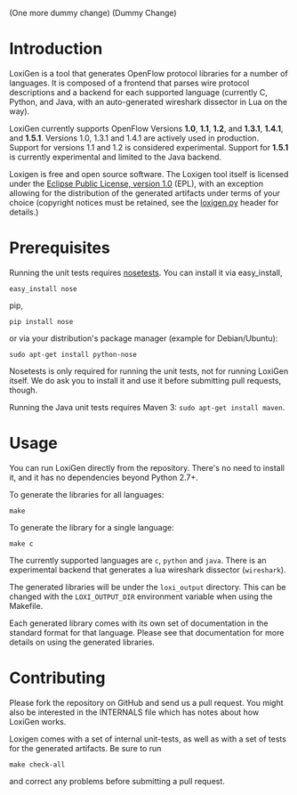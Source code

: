 (One more dummy change)
(Dummy Change)

Introduction
============

LoxiGen is a tool that generates OpenFlow protocol libraries for a number of
languages. It is composed of a frontend that parses wire protocol descriptions
and a backend for each supported language (currently C, Python, and Java, with an
auto-generated wireshark dissector in Lua on the way).

LoxiGen currently supports OpenFlow Versions **1.0**, **1.1**, **1.2**, and **1.3.1**, **1.4.1**, and **1.5.1**.
Versions 1.0, 1.3.1 and 1.4.1 are actively used in production. Support for versions 1.1 and 1.2 is considered experimental.
Support for **1.5.1** is currently experimental and limited to the Java backend.

Loxigen is free and open source software. The Loxigen tool itself is licensed under the [Eclipse Public
License,  version 1.0](http://www.eclipse.org/legal/epl-v10.html) (EPL), with an exception allowing for the distribution of the generated artifacts
under terms of your choice (copyright notices must be retained, see the [loxigen.py](loxigen.py)
header for details.)


Prerequisites
=============

Running the unit tests requires [nosetests](http://nose.readthedocs.org/en/latest/).
You can install it via easy_install,
```
easy_install nose
```
pip,
```
pip install nose
```
or via your distribution's package manager (example for Debian/Ubuntu):
```
sudo apt-get install python-nose
```

Nosetests is only required for running the unit tests, not for running LoxiGen
itself. We do ask you to install it and use it before submitting pull requests,
though.

Running the Java unit tests requires Maven 3: `sudo apt-get install maven`.

Usage
=====

You can run LoxiGen directly from the repository. There's no need to install it,
and it has no dependencies beyond Python 2.7+.

To generate the libraries for all languages:

```
make
```

To generate the library for a single language:

```
make c
```

The currently supported languages are `c`, `python` and `java`. There is an
experimental backend that generates a lua wireshark dissector
(`wireshark`).

The generated libraries will be under the `loxi_output` directory. This can be
changed with the `LOXI_OUTPUT_DIR` environment variable when using the Makefile.

Each generated library comes with its own set of documentation in the standard
format for that language. Please see that documentation for more details on
using the generated libraries.

Contributing
============

Please fork the repository on GitHub and send us a pull request. You might also
be interested in the INTERNALS file which has notes about how LoxiGen works.

Loxigen comes with a set of internal unit-tests, as well as with a set of tests
for the generated artifacts. Be sure to run

```
make check-all
```

and correct any problems before submitting a pull request.
